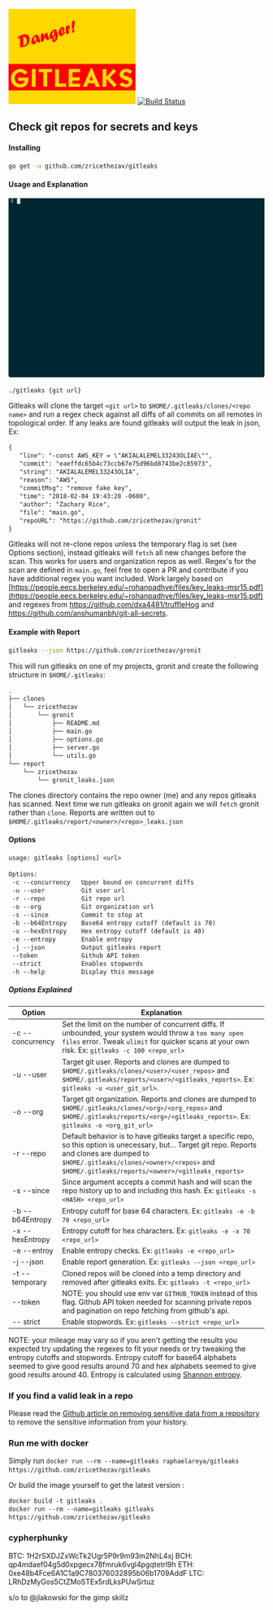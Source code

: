 ![Alt Text](https://github.com/zricethezav/gifs/blob/master/gitleaks1.png) [![Build Status](https://travis-ci.org/zricethezav/gitleaks.svg?branch=master)](https://travis-ci.org/zricethezav/gitleaks)
## Check git repos for secrets and keys

#### Installing

```bash
go get -u github.com/zricethezav/gitleaks
```

#### Usage and Explanation

![Alt Text](https://github.com/zricethezav/gifs/blob/master/gitleaks.gif)

```bash
./gitleaks {git url}
```

Gitleaks will clone the target `<git url>` to `$HOME/.gitleaks/clones/<repo name>` and run a regex check against all diffs of all commits on all remotes in topological order. If any leaks are found gitleaks will output the leak in json, Ex:
```
{
   "line": "-const AWS_KEY = \"AKIALALEMEL33243OLIAE\"",
   "commit": "eaeffdc65b4c73ccb67e75d96bd8743be2c85973",
   "string": "AKIALALEMEL33243OLIA",
   "reason": "AWS",
   "commitMsg": "remove fake key",
   "time": "2018-02-04 19:43:28 -0600",
   "author": "Zachary Rice",
   "file": "main.go",
   "repoURL": "https://github.com/zricethezav/gronit"
}
``` 
Gitleaks will not re-clone repos unless the temporary flag is set (see Options section), instead gitleaks will `fetch` all new changes before the scan. This works for users and organization repos as well. Regex's for the scan are defined in `main.go`, feel free to open a PR and contribute if you have additional regex you want included. Work largely based on  [https://people.eecs.berkeley.edu/~rohanpadhye/files/key_leaks-msr15.pdf](https://people.eecs.berkeley.edu/~rohanpadhye/files/key_leaks-msr15.pdf) and regexes from https://github.com/dxa4481/truffleHog and https://github.com/anshumanbh/git-all-secrets.

#### Example with Report
```bash
gitleaks --json https://github.com/zricethezav/gronit
```
This will run gitleaks on one of my projects, gronit and create the following structure in `$HOME/.gitleaks`:
```
.
├── clones
│   └── zricethezav
│       └── gronit
│           ├── README.md
│           ├── main.go
│           ├── options.go
│           ├── server.go
│           └── utils.go
└── report
    └── zricethezav
        └── gronit_leaks.json
```
The clones directory contains the repo owner (me) and any repos gitleaks has scanned. Next time we run gitleaks on gronit again we will `fetch` gronit rather than `clone`. Reports are written out to `$HOME/.gitleaks/report/<owner>/<repo>_leaks.json`

#### Options
```
usage: gitleaks [options] <url>

Options:
 -c --concurrency 	Upper bound on concurrent diffs
 -u --user 		    Git user url
 -r --repo 		    Git repo url
 -o --org 		    Git organization url
 -s --since 		Commit to stop at
 -b --b64Entropy 	Base64 entropy cutoff (default is 70)
 -x --hexEntropy  	Hex entropy cutoff (default is 40)
 -e --entropy		Enable entropy		
 -j --json 		    Output gitleaks report
 --token    		Github API token
 --strict 		    Enables stopwords
 -h --help 		    Display this message

```

##### Options Explained

| Option | Explanation |
| ------------- | ------------- |
| -c --concurrency | Set the limit on the number of concurrent diffs. If unbounded, your system would throw a `too many open files` error. Tweak `ulimit` for quicker scans at your own risk. Ex: `gitleaks -c 100 <repo_url>` |
| -u --user | Target git user. Reports and clones are dumped to `$HOME/.gitleaks/clones/<user>/<user_repos>` and `$HOME/.gitleaks/reports/<user>/<gitleaks_reports>`. Ex: `gitleaks -u <user_git_url>`.
| -o --org | Target git organization. Reports and clones are dumped to `$HOME/.gitleaks/clones/<org>/<org_repos>` and `$HOME/.gitleaks/reports/<org>/<gitleaks_reports>`. Ex: `gitleaks -o <org_git_url>`
| -r --repo | Default behavior is to have gitleaks target a specific repo, so this option is unecessary, but... Target git repo. Reports and clones are dumped to `$HOME/.gitleaks/clones/<owner>/<repos>` and `$HOME/.gitleaks/reports/<owner>/<gitleaks_reports>`
| -s --since  | Since argument accepts a commit hash and will scan the repo history up to and including this hash. Ex: `gitleaks -s <HASH> <repo_url>`
| -b --b64Entropy | Entropy cutoff for base 64 characters. Ex: `gitleaks -e -b 70 <repo_url>` |
| -x --hexEntropy | Entropy cutoff for hex characters. Ex: `gitleaks -e -x 70 <repo_url>` |
| -e --entroy | Enable entropy checks. Ex: `gitleaks -e <repo_url>` |
| -j --json | Enable report generation. Ex: `gitleaks --json <repo_url>` | 
| -t --temporary | Cloned repos will be cloned into a temp directory and removed after gitleaks exits. Ex: `gitleaks -t <repo_url>` |
| --token | NOTE: you should use env var `GITHUB_TOKEN` instead of this flag. Github API token needed for scanning private repos and pagination on repo fetching from github's api. |
| -- strict | Enable stopwords. Ex: `gitleaks --strict <repo_url>` |

NOTE: your mileage may vary so if you aren't getting the results you expected try updating the regexes to fit your needs or try tweaking the entropy cutoffs and stopwords. Entropy cutoff for base64 alphabets seemed to give good results around 70 and hex alphabets seemed to give good results around 40. Entropy is calculated using [Shannon entropy](http://www.bearcave.com/misl/misl_tech/wavelets/compression/shannon.html).


### If you find a valid leak in a repo
Please read the [Github article on removing sensitive data from a repository](https://help.github.com/articles/removing-sensitive-data-from-a-repository/) to remove the sensitive information from your history.

### Run me with docker

Simply run `docker run --rm --name=gitleaks raphaelareya/gitleaks https://github.com/zricethezav/gitleaks`

Or build the image yourself to get the latest version :

```
docker build -t gitleaks .
docker run --rm --name=gitleaks gitleaks https://github.com/zricethezav/gitleaks
```

### cypherphunky
BTC: 1H2rSXDJZxWcTk2Ugr5P9r9m93m2NhL4xj
BCH: qp4mdaef04g5d0xpgecx78fmruk6vgl4pgqtetrl9h
ETH: 0xe48b4Fce6A1C1a9C780376032895b06b1709AddF
LTC: LRhDzMyGos5CtZMoSTEx5rdLksPUwSrtuz

s/o to @jlakowski for the gimp skillz
